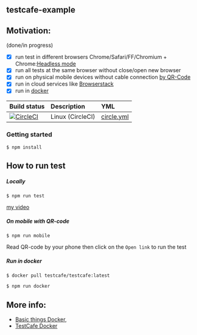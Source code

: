 ## testcafe-example

Motivation:
-----------

(done/in progress)

- [x] run test in different browsers Chrome/Safari/FF/Chromium + Chrome:[Headless mode](https://devexpress.github.io/testcafe/documentation/using-testcafe/common-concepts/browsers/testing-in-headless-mode.html)
- [x] run all tests at the same browser without close/open new browser
- [x] run on physical mobile devices without cable connection [by QR-Code](https://devexpress.github.io/testcafe/documentation/recipes/test-on-remote-computers-and-mobile-devices.html#run-tests-on-a-mobile-device)
- [x] run in cloud services like [Browserstack](https://devexpress.github.io/testcafe/documentation/using-testcafe/common-concepts/browsers/browser-support.html#browsers-in-cloud-testing-services)
- [x] run in [docker](https://devexpress.github.io/testcafe/documentation/continuous-integration/gitlab.html#option-1---use-testcafe-docker-image)

Build status | Description | YML
:--- | :--- | :---
[![CircleCI](https://circleci.com/gh/Ebazhanov/testcafe-example.svg?style=svg)](https://circleci.com/gh/Ebazhanov/testcafe-example) | Linux (CircleCI) | [circle.yml](circle.yml)

### Getting started
`$ npm install`

## How to run test
##### Locally 
`$ npm run test`

[my video](https://monosnap.com/file/N0y3NgnhkCI6LRlMjxe5zP9NNLIJ2Q#)

##### On mobile with QR-code
`$ npm run mobile`

Read QR-code by your phone then click on the `Open link` to run the test

##### Run in docker

```
$ docker pull testcafe/testcafe:latest
```
```
$ npm run docker
```

## More info: 
- [Basic things Docker](https://www.javascriptjanuary.com/blog/building-your-first-node-app-using-docker),
- [TestCafe Docker](https://hub.docker.com/r/hortonworks/cloud-web-testcafe)

